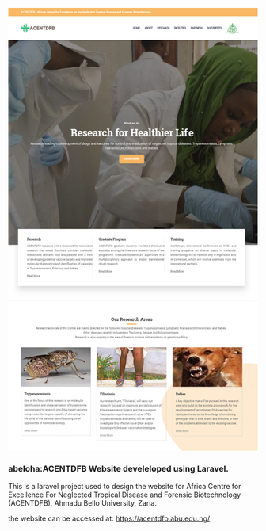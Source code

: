![Preview](https://github.com/abeloha/ACENTDFB/blob/master/preview.png)

### abeloha:ACENTDFB Website develeloped using Laravel.

This is a laravel project used to design the website for Africa Centre for Excellence For Neglected Tropical Disease and Forensic Biotechnology (ACENTDFB), Ahmadu Bello University, Zaria.

the website can be accessed at: https://acentdfb.abu.edu.ng/ 